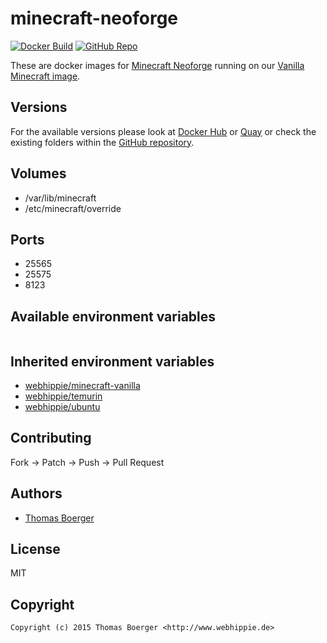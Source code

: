 # minecraft-neoforge

[![Docker Build](https://github.com/dockhippie/minecraft-neoforge/actions/workflows/docker.yml/badge.svg)](https://github.com/dockhippie/minecraft-neoforge/actions/workflows/docker.yml) [![GitHub Repo](https://img.shields.io/badge/github-repo-yellowgreen)](https://github.com/dockhippie/minecraft-neoforge)

These are docker images for [Minecraft Neoforge][upstream] running on our
[Vanilla Minecraft image][parent].

## Versions

For the available versions please look at [Docker Hub][dockerhub] or
[Quay][quayio] or check the existing folders within the
[GitHub repository][github].

## Volumes

*  /var/lib/minecraft
*  /etc/minecraft/override

## Ports

*  25565
*  25575
*  8123

## Available environment variables

```console

```

## Inherited environment variables

*  [webhippie/minecraft-vanilla](https://github.com/dockhippie/minecraft-vanilla#available-environment-variables)
*  [webhippie/temurin](https://github.com/dockhippie/temurin#available-environment-variables)
*  [webhippie/ubuntu](https://github.com/dockhippie/ubuntu#available-environment-variables)

## Contributing

Fork -> Patch -> Push -> Pull Request

## Authors

*  [Thomas Boerger](https://github.com/tboerger)

## License

MIT

## Copyright

```console
Copyright (c) 2015 Thomas Boerger <http://www.webhippie.de>
```

[upstream]: https://minecraft.net
[parent]: https://github.com/dockhippie/minecraft-vanilla
[dockerhub]: https://hub.docker.com/r/webhippie/minecraft-neoforge/tags
[quayio]: https://quay.io/repository/webhippie/minecraft-neoforge?tab=tags
[github]: https://github.com/dockhippie/minecraft-neoforge
